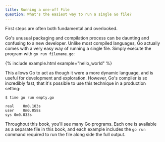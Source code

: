 ```yaml
---
title: Running a one-off File
question: What's the easiest way to run a single Go file?
---
```


First steps are often both fundamental and overlooked.

Go's unusual packaging and compilation process can be daunting and confusing to a new developer.  Unlike most compiled languages, Go actually comes with a very easy way of running a single file.  Simply execute the program with `go run filename.go`:

{% include example.html example="hello_world" %}

This allows Go to act as though it were a more dynamic language, and is useful for development and exploration.  However, Go's compiler is so incredibly fast, that it's possible to use this technique in a production setting:

```
$ time go run empty.go

real	0m0.103s
user	0m0.058s
sys	0m0.033s
```

Throughout this book, you'll see many Go programs.  Each one is available as a separate file in this book, and each example includes the `go run` command required to run the file along side the full output.
